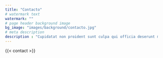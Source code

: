 ```yaml
---
title: "Contacto"
# watermark text
watermark: ""
# page header background image
bg_image: "images/background/contacto.jpg"
# meta description
description : "Cupidatat non proident sunt culpa qui officia deserunt mollit <br> anim idest laborum sed ut perspiciatis."
---
```


{{< contact >}}